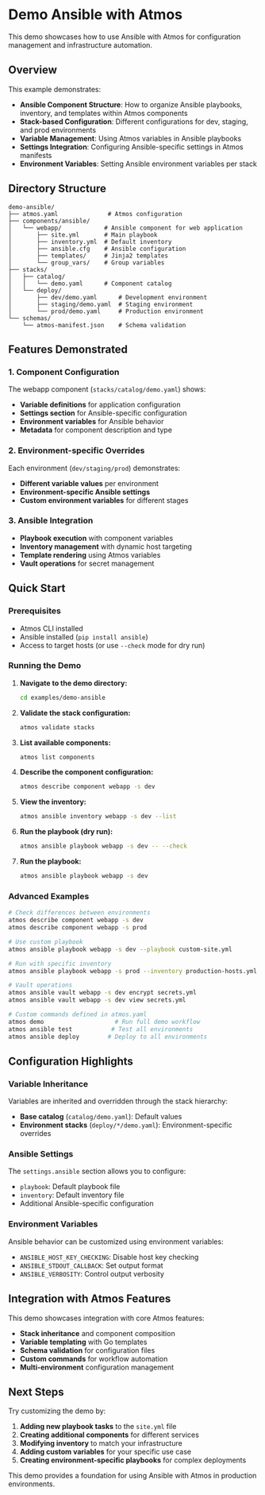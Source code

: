 # Demo Ansible with Atmos

This demo showcases how to use Ansible with Atmos for configuration management and infrastructure automation.

## Overview

This example demonstrates:

- **Ansible Component Structure**: How to organize Ansible playbooks, inventory, and templates within Atmos components
- **Stack-based Configuration**: Different configurations for dev, staging, and prod environments
- **Variable Management**: Using Atmos variables in Ansible playbooks
- **Settings Integration**: Configuring Ansible-specific settings in Atmos manifests
- **Environment Variables**: Setting Ansible environment variables per stack

## Directory Structure

```
demo-ansible/
├── atmos.yaml              # Atmos configuration
├── components/ansible/
│   └── webapp/            # Ansible component for web application
│       ├── site.yml       # Main playbook
│       ├── inventory.yml  # Default inventory
│       ├── ansible.cfg    # Ansible configuration
│       ├── templates/     # Jinja2 templates
│       └── group_vars/    # Group variables
├── stacks/
│   ├── catalog/
│   │   └── demo.yaml      # Component catalog
│   └── deploy/
│       ├── dev/demo.yaml      # Development environment
│       ├── staging/demo.yaml  # Staging environment
│       └── prod/demo.yaml     # Production environment
└── schemas/
    └── atmos-manifest.json    # Schema validation
```

## Features Demonstrated

### 1. Component Configuration

The webapp component (`stacks/catalog/demo.yaml`) shows:

- **Variable definitions** for application configuration
- **Settings section** for Ansible-specific configuration
- **Environment variables** for Ansible behavior
- **Metadata** for component description and type

### 2. Environment-specific Overrides

Each environment (`dev/staging/prod`) demonstrates:

- **Different variable values** per environment
- **Environment-specific Ansible settings**
- **Custom environment variables** for different stages

### 3. Ansible Integration

- **Playbook execution** with component variables
- **Inventory management** with dynamic host targeting
- **Template rendering** using Atmos variables
- **Vault operations** for secret management

## Quick Start

### Prerequisites

- Atmos CLI installed
- Ansible installed (`pip install ansible`)
- Access to target hosts (or use `--check` mode for dry run)

### Running the Demo

1. **Navigate to the demo directory:**
   ```bash
   cd examples/demo-ansible
   ```

2. **Validate the stack configuration:**
   ```bash
   atmos validate stacks
   ```

3. **List available components:**
   ```bash
   atmos list components
   ```

4. **Describe the component configuration:**
   ```bash
   atmos describe component webapp -s dev
   ```

5. **View the inventory:**
   ```bash
   atmos ansible inventory webapp -s dev --list
   ```

6. **Run the playbook (dry run):**
   ```bash
   atmos ansible playbook webapp -s dev -- --check
   ```

7. **Run the playbook:**
   ```bash
   atmos ansible playbook webapp -s dev
   ```

### Advanced Examples

```bash
# Check differences between environments
atmos describe component webapp -s dev
atmos describe component webapp -s prod

# Use custom playbook
atmos ansible playbook webapp -s dev --playbook custom-site.yml

# Run with specific inventory
atmos ansible playbook webapp -s prod --inventory production-hosts.yml

# Vault operations
atmos ansible vault webapp -s dev encrypt secrets.yml
atmos ansible vault webapp -s dev view secrets.yml

# Custom commands defined in atmos.yaml
atmos demo                    # Run full demo workflow
atmos ansible test           # Test all environments
atmos ansible deploy        # Deploy to all environments
```

## Configuration Highlights

### Variable Inheritance

Variables are inherited and overridden through the stack hierarchy:

- **Base catalog** (`catalog/demo.yaml`): Default values
- **Environment stacks** (`deploy/*/demo.yaml`): Environment-specific overrides

### Ansible Settings

The `settings.ansible` section allows you to configure:

- `playbook`: Default playbook file
- `inventory`: Default inventory file
- Additional Ansible-specific configuration

### Environment Variables

Ansible behavior can be customized using environment variables:

- `ANSIBLE_HOST_KEY_CHECKING`: Disable host key checking
- `ANSIBLE_STDOUT_CALLBACK`: Set output format
- `ANSIBLE_VERBOSITY`: Control output verbosity

## Integration with Atmos Features

This demo showcases integration with core Atmos features:

- **Stack inheritance** and component composition
- **Variable templating** with Go templates
- **Schema validation** for configuration files
- **Custom commands** for workflow automation
- **Multi-environment** configuration management

## Next Steps

Try customizing the demo by:

1. **Adding new playbook tasks** to the `site.yml` file
2. **Creating additional components** for different services
3. **Modifying inventory** to match your infrastructure
4. **Adding custom variables** for your specific use case
5. **Creating environment-specific playbooks** for complex deployments

This demo provides a foundation for using Ansible with Atmos in production environments.
